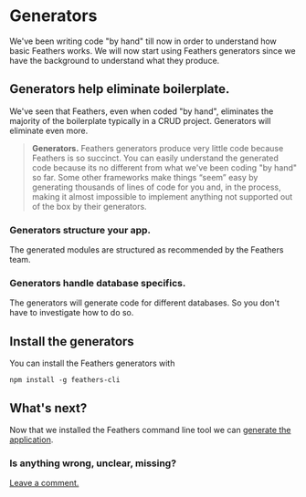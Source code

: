 # Generators

We've been writing code "by hand" till now in order to understand how basic Feathers works.
We will now start using Feathers generators since we have the background to understand what they produce.

## Generators help eliminate boilerplate.

We've seen that Feathers, even when coded "by hand",
eliminates the majority of the boilerplate typically in a CRUD project.
Generators will eliminate even more.

> **Generators.**
Feathers generators produce very little code because Feathers is so succinct.
You can easily understand the generated code because its no different from what we've been
coding "by hand" so far.
Some other frameworks make things “seem” easy by generating thousands of lines of code for you
and, in the process, making it almost impossible to implement anything not supported out of the box
by their generators.

### Generators structure your app.

The generated modules are structured as recommended by the Feathers team.

### Generators handle database specifics.

The generators will generate code for different databases.
So you don't have to investigate how to do so.

## Install the generators

You can install the Feathers generators with

`npm install -g feathers-cli`

## What's next?

Now that we installed the Feathers command line tool we can [generate the application](./gen-app.md).

### Is anything wrong, unclear, missing?

[Leave a comment.](https://github.com/feathersjs/feathers-guide/issues/new?title=Comment:Step-Generators-Readme&body=Comment:Step-Generators-Readme)
